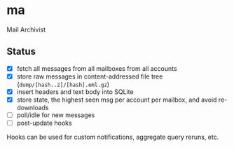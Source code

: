 ma
===============================================================================

Mail Archivist

Status
------

- [x] fetch all messages from all mailboxes from all accounts
- [x] store raw messages in content-addressed file tree (`dump/[hash..2]/[hash].eml.gz`)
- [x] insert headers and text body into SQLite
- [x] store state, the highest seen msg per account per mailbox, and avoid re-downloads
- [ ] poll/idle for new messages
- [ ] post-update hooks

Hooks can be used for custom notifications, aggregate query reruns, etc.

